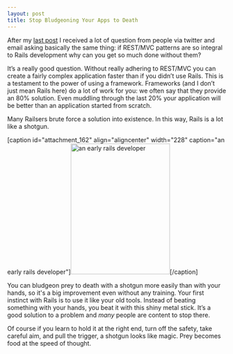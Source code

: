 ```yaml
--- 
layout: post
title: Stop Bludgeoning Your Apps to Death
---
```

<p>After my <a href='http://wonderfullyflawed.com/2009/02/01/four-questions-you-must-ask-before-working-on-an-existing-rails-app/'>last post</a> I received a lot of question from people via twitter and email asking basically the same thing: if REST/MVC patterns are so integral to Rails development why can you get so much done without them?</p>

<p>It&#8217;s a really good question. Without really adhering to REST/MVC you can create a fairly complex application faster than if you didn&#8217;t use Rails.  This is a testament to the power of using a framework.  Frameworks (and I don&#8217;t just mean Rails here) do a lot of work for you: we often say that they provide an 80% solution.  Even muddling through the last 20% your application will be better than an application started from scratch.  </p>

<p>Many Railsers brute force a solution into existence.  In this way, Rails is a lot like a shotgun.</p>
[caption id="attachment_162" align="aligncenter" width="228" caption="an early rails developer"]<img src="http://localhost/~trek/wordpress/wp-content/uploads/2009/02/confederateshotgun.jpg?w=228" alt="an early rails developer" title="confederateshotgun" width="228" height="300" class="size-medium wp-image-162" />[/caption]
<p>You can bludgeon prey to death with a shotgun more easily than with your hands, so it's a big improvement even without any training. Your first instinct with Rails is to use it like your old tools. Instead of beating something with your hands, you beat it with this shiny metal stick.  It&#8217;s a good solution to a problem and <em>many</em> people are content to stop there.</p>

<p>Of course if you learn to hold it at the right end, turn off the safety, take careful aim, and pull the trigger, a shotgun looks like magic.  Prey becomes food at the speed of thought.</p>
